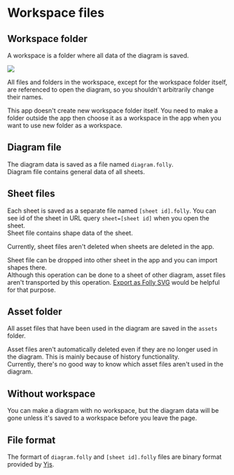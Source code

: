 # Workspace files

## Workspace folder
A workspace is a folder where all data of the diagram is saved.  

![](/assets/workspace-files.png)

All files and folders in the workspace, except for the workspace folder itself, are referenced to open the diagram, so you shouldn't arbitrarily change their names.

This app doesn't create new workspace folder itself. You need to make a folder outside the app then choose it as a workspace in the app when you want to use new folder as a workspace.

## Diagram file
The diagram data is saved as a file named `diagram.folly`.  
Diagram file contains general data of all sheets.

## Sheet files
Each sheet is saved as a separate file named `[sheet id].folly`.  You can see id of the sheet in URL query `sheet=[sheet id]` when you open the sheet.  
Sheet file contains shape data of the sheet.

Currently, sheet files aren't deleted when sheets are deleted in the app.

Sheet file can be dropped into other sheet in the app and you can import shapes there.  
Although this operation can be done to a sheet of other diagram, asset files aren't transported by this operation.
[Export as Folly SVG](/export.html#export-as-folly-svg) would be helpful for that purpose.

## Asset folder
All asset files that have been used in the diagram are saved in the `assets` folder.

Asset files aren't automatically deleted even if they are no longer used in the diagram. This is mainly because of history functionality.  
Currently, there's no good way to know which asset files aren't used in the diagram.

## Without workspace
You can make a diagram with no workspace, but the diagram data will be gone unless it's saved to a workspace before you leave the page.

## File format
The formart of `diagram.folly` and `[sheet id].folly` files are binary format provided by [Yjs](https://docs.yjs.dev/).
